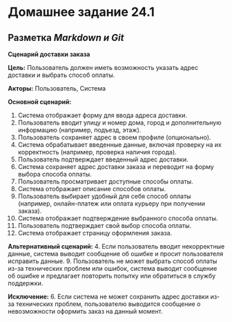 # Домашнее задание 24.1
## Разметка *Markdown и Git*

**Сценарий доставки заказа**

**Цель:** Пользователь должен иметь возможность указать адрес доставки и выбрать способ оплаты.

**Акторы:** Пользователь, Система

**Основной сценарий:**
1. Система отображает форму для ввода адреса доставки.
2. Пользователь вводит улицу и номер дома, город и дополнительную информацию (например, подъезд, этаж).
3. Пользователь сохраняет адрес в своем профиле (опционально).
4. Система обрабатывает введенные данные, включая проверку на их корректность (например, проверка наличия города).
5. Пользователь подтверждает введенный адрес доставки.
6. Система сохраняет адрес доставки заказа и переводит на форму выбора способа оплаты.
7. Пользователь просматривает доступные способы оплаты.
8. Система отображает описание способов оплаты.
9. Пользователь выбирает удобный для себя способ оплаты (например, онлайн-платеж или оплата курьеру при получении заказа).
10. Система отображает подтверждение выбранного способа оплаты.
11. Пользователь подтверждает свой выбор способа оплаты.
12. Система отображает страницу оформления заказа.

**Альтернативный сценарий:**
4. Если пользователь вводит некорректные данные, система выводит сообщение об ошибке и просит пользователя исправить данные.
9. Пользователь не может выбрать способ оплаты из-за технических проблем или ошибок, система выводит сообщение об ошибке и предлагает повторить попытку или обратиться в службу поддержки.

**Исключение:**
6. Если система не может сохранить адрес доставки из-за технических проблем, пользователю выводится сообщение о невозможности оформить заказ на данный момент.